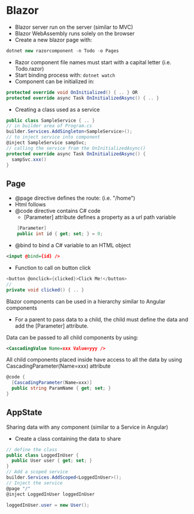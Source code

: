 # Blazor

- Blazor server run on the server (similar to MVC)
- Blazor WebAssembly runs solely on the browser
- Create a new blazor page with:
```csharp
dotnet new razorcomponent -n Todo -o Pages
```
- Razor component file names must start with a capital letter (i.e. Todo.razor)
- Start binding process with: `dotnet watch`
- Component can be initialized in: 
```csharp
protected override void OnInitialized() { .. } OR
protected override async Task OnInitializedAsync() { .. }
```
- Creating a class used as a service
```csharp
public class SampleService { .. }
// in builder area of Program.cs
builder.Services.AddSingleton<SampleService>();
// to inject service into component
@inject SampleService sampSvc;
// calling the service from the OnInitializedAsync()
protected override async Task OnInitializedAsync() {
  sampSvc.xxx()
}
```

## Page
- @page directive defines the route:  (i.e. "/home")
- Html follows
- @code directive contains C# code
  * [Parameter] attribute defines a property as a url path variable
```csharp
    [Parameter]
    public int id { get; set; } = 0;
```
- @bind to bind a C# variable to an HTML object
```XML
<input @bind={id} />
```
- Function to call on button click
```csharp
<button @onclick={clicked}>Click Me!</button>
//
private void clicked() { .. }
```
Blazor components can be used in a hierarchy similar to Angular components
- For a parent to pass data to a child, the child must define the data and add the [Parameter] attribute.

Data can be passed to all child components by using:
```XML
<CascadingValue Name=xxx Value=yyy />
```
All child components placed inside have access to all the data by using CascadingParameter(Name=xxx) attribute

```csharp
@code {
  [CascadingParameter(Name=xxx)]
  public string ParamName { get; set; }
}
```

## AppState

Sharing data with any component (similar to a Service in Angular)

- Create a class containing the data to share
```c#
// define the class
public class LoggedInUser {
  public User user { get; set; }
}
// Add a scoped service
builder.Services.AddScoped<LoggedInUser>();
// Inject the service
@page "/"
@inject LoggedInUser loggedInUser

loggedInUser.user = new User();
```